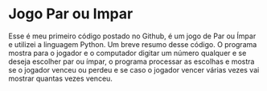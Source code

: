 # Jogo Par ou Impar
 Esse é meu primeiro código postado no Github, é um jogo de Par ou Ímpar e utilizei a linguagem Python.
 Um breve resumo desse código. O programa mostra para o jogador e o computador digitar um número qualquer e se deseja escolher par ou ímpar, o programa processar as escolhas e mostra se o jogador venceu ou perdeu e se caso o jogador vencer várias vezes vai mostrar quantas vezes venceu.
